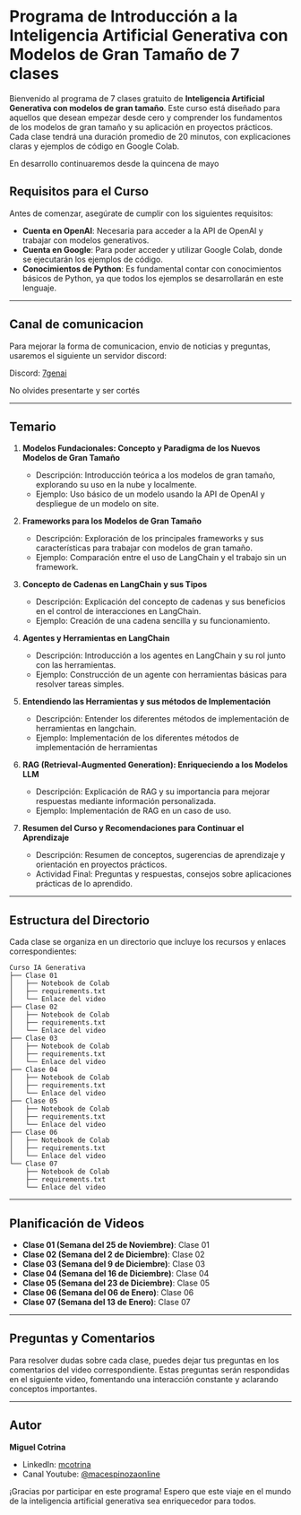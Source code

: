 # Programa de Introducción a la Inteligencia Artificial Generativa con Modelos de Gran Tamaño de 7 clases

Bienvenido al programa de 7 clases gratuito de **Inteligencia Artificial Generativa con modelos de gran tamaño**. Este curso está diseñado para aquellos que desean empezar desde cero y comprender los fundamentos de los modelos de gran tamaño y su aplicación en proyectos prácticos. Cada clase tendrá una duración promedio de 20 minutos, con explicaciones claras y ejemplos de código en Google Colab.

En desarrollo continuaremos desde la quincena de mayo

## Requisitos para el Curso

Antes de comenzar, asegúrate de cumplir con los siguientes requisitos:

- **Cuenta en OpenAI**: Necesaria para acceder a la API de OpenAI y trabajar con modelos generativos.
- **Cuenta en Google**: Para poder acceder y utilizar Google Colab, donde se ejecutarán los ejemplos de código.
- **Conocimientos de Python**: Es fundamental contar con conocimientos básicos de Python, ya que todos los ejemplos se desarrollarán en este lenguaje.

---

## Canal de comunicacion

Para mejorar la forma de comunicacion, envio de noticias y preguntas, usaremos el siguiente un servidor discord:

Discord: [7genai](https://discord.gg/tkVWJHgzgH) 

No olvides presentarte y ser cortés 

---

## Temario

1. **Modelos Fundacionales: Concepto y Paradigma de los Nuevos Modelos de Gran Tamaño**
   - Descripción: Introducción teórica a los modelos de gran tamaño, explorando su uso en la nube y localmente.
   - Ejemplo: Uso básico de un modelo usando la API de OpenAI y despliegue de un modelo on site.

2. **Frameworks para los Modelos de Gran Tamaño**
   - Descripción: Exploración de los principales frameworks y sus características para trabajar con modelos de gran tamaño.
   - Ejemplo: Comparación entre el uso de LangChain y el trabajo sin un framework.

3. **Concepto de Cadenas en LangChain y sus Tipos**
   - Descripción: Explicación del concepto de cadenas y sus beneficios en el control de interacciones en LangChain.
   - Ejemplo: Creación de una cadena sencilla y su funcionamiento.

4. **Agentes y Herramientas en LangChain**
   - Descripción: Introducción a los agentes en LangChain y su rol junto con las herramientas.
   - Ejemplo: Construcción de un agente con herramientas básicas para resolver tareas simples.

5. **Entendiendo las Herramientas y sus métodos de Implementación**
   - Descripción: Entender los diferentes métodos de implementación de herramientas en langchain.
   - Ejemplo: Implementación de los diferentes métodos de implementación de herramientas

6. **RAG (Retrieval-Augmented Generation): Enriqueciendo a los Modelos LLM**
   - Descripción: Explicación de RAG y su importancia para mejorar respuestas mediante información personalizada.
   - Ejemplo: Implementación de RAG en un caso de uso.

7. **Resumen del Curso y Recomendaciones para Continuar el Aprendizaje**
   - Descripción: Resumen de conceptos, sugerencias de aprendizaje y orientación en proyectos prácticos.
   - Actividad Final: Preguntas y respuestas, consejos sobre aplicaciones prácticas de lo aprendido.

---

## Estructura del Directorio

Cada clase se organiza en un directorio que incluye los recursos y enlaces correspondientes:

```
Curso IA Generativa
├── Clase 01
│   ├── Notebook de Colab
│   ├── requirements.txt
│   └── Enlace del video
├── Clase 02
│   ├── Notebook de Colab
│   ├── requirements.txt
│   └── Enlace del video
├── Clase 03
│   ├── Notebook de Colab
│   ├── requirements.txt
│   └── Enlace del video
├── Clase 04
│   ├── Notebook de Colab
│   ├── requirements.txt
│   └── Enlace del video
├── Clase 05
│   ├── Notebook de Colab
│   ├── requirements.txt
│   └── Enlace del video
├── Clase 06
│   ├── Notebook de Colab
│   ├── requirements.txt
│   └── Enlace del video
└── Clase 07
    ├── Notebook de Colab
    ├── requirements.txt
    └── Enlace del video
```

---

## Planificación de Videos

- **Clase 01 (Semana del 25 de Noviembre)**: Clase 01
- **Clase 02 (Semana del 2 de Diciembre)**: Clase 02
- **Clase 03 (Semana del 9 de Diciembre)**: Clase 03
- **Clase 04 (Semana del 16 de Diciembre)**: Clase 04
- **Clase 05 (Semana del 23 de Diciembre)**: Clase 05
- **Clase 06 (Semana del 06 de Enero)**: Clase 06
- **Clase 07 (Semana del 13 de Enero)**: Clase 07

---

## Preguntas y Comentarios

Para resolver dudas sobre cada clase, puedes dejar tus preguntas en los comentarios del video correspondiente. Estas preguntas serán respondidas en el siguiente video, fomentando una interacción constante y aclarando conceptos importantes.

---

## Autor

**Miguel Cotrina**

- LinkedIn: [mcotrina](https://www.linkedin.com/in/mcotrina/)
- Canal Youtube: [@macespinozaonline](https://www.youtube.com/@macespinozaonline)

¡Gracias por participar en este programa! Espero que este viaje en el mundo de la inteligencia artificial generativa sea enriquecedor para todos.
